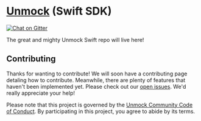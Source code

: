 # [Unmock](https://www.unmock.io/) (Swift SDK)

[![Chat on Gitter](https://badges.gitter.im/gitterHQ/gitter.png)](https://gitter.im/unmock/community)

The great and mighty Unmock Swift repo will live here!

## Contributing

Thanks for wanting to contribute! We will soon have a contributing page
detaling how to contribute. Meanwhile, there are plenty of features that haven't been implemented yet. Please check out our [open issues](https://github.com/unmock/unmock-swift/issues). We'd really appreciate your help!

Please note that this project is governed by the [Unmock Community Code of Conduct](https://github.com/unmock/code-of-conduct). By participating in this project, you agree to abide by its terms.
